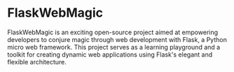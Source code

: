 # FlaskWebMagic
FlaskWebMagic is an exciting open-source project aimed at empowering developers to conjure magic through web development with Flask, a Python micro web framework. This project serves as a learning playground and a toolkit for creating dynamic web applications using Flask's elegant and flexible architecture.
